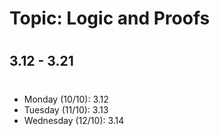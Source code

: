 # Topic:  Logic and Proofs
#
## 3.12 - 3.21
#
- Monday (10/10): 3.12
- Tuesday (11/10): 3.13
- Wednesday (12/10): 3.14